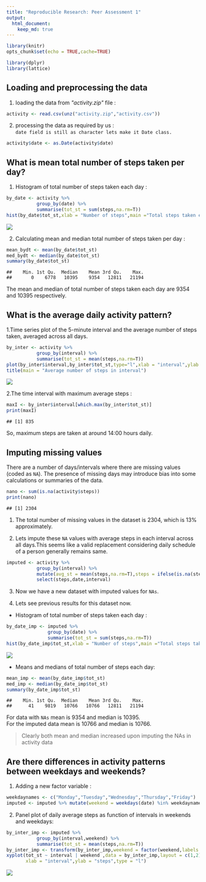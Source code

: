 ```yaml
---
title: "Reproducible Research: Peer Assessment 1"
output: 
  html_document:
    keep_md: true
---
```


```r
library(knitr)
opts_chunk$set(echo = TRUE,cache=TRUE)
```

```r
library(dplyr)
library(lattice)
```
## Loading and preprocessing the data
1. loading the data from _"activity.zip"_ file :

```r
activity <- read.csv(unz("activity.zip","activity.csv"))
```

2. processing the data as required by us :    
  `date field is still as character lets make it Date class.`   

```r
activity$date <- as.Date(activity$date)
```
## What is mean total number of steps taken per day?
1. Histogram of total number of steps taken each day :

```r
by_date <- activity %>% 
           group_by(date) %>%
           summarise(tot_st = sum(steps,na.rm=T))
hist(by_date$tot_st,xlab = "Number of steps",main ="Total steps taken each Day" )
```

<img src="PA1_template_files/figure-html/histogram-1.png" style="display: block; margin: auto;" />

2. Calculating mean and median total number of steps taken per day :

```r
mean_bydt <- mean(by_date$tot_st)
med_bydt <- median(by_date$tot_st)
summary(by_date$tot_st)
```

```
##    Min. 1st Qu.  Median    Mean 3rd Qu.    Max. 
##       0    6778   10395    9354   12811   21194
```
The mean and median of total number of steps taken each day are 9354 and 10395
respectively.  

## What is the average daily activity pattern?

1.Time series plot of the 5-minute interval and the average number of steps taken, averaged across all days.

```r
by_inter <- activity %>% 
           group_by(interval) %>%
           summarise(tot_st = mean(steps,na.rm=T))
plot(by_inter$interval,by_inter$tot_st,type="l",xlab = "interval",ylab = "steps")
title(main = "Average number of steps in interval")
```

<img src="PA1_template_files/figure-html/by_interval-1.png" style="display: block; margin: auto;" />

2.The time interval with maximum average steps :

```r
maxI <- by_inter$interval[which.max(by_inter$tot_st)]
print(maxI)
```

```
## [1] 835
```
So, maximum steps are taken at around 14:00 hours daily.  

## Imputing missing values  
There are a number of days/intervals where there are missing values (coded as `NA`). The presence of missing days may introduce bias into some calculations or summaries of the data.  


```r
nano <- sum(is.na(activity$steps))
print(nano)
```

```
## [1] 2304
```
1. The total number of missing values in the dataset is 2304, which is 13% approximately.

2. Lets impute these `NA` values with average steps in each interval across all days.This seems like a valid replacement considering daily schedule of a person generally remains same.  

```r
imputed <- activity %>%
           group_by(interval) %>%
           mutate(avg_st = mean(steps,na.rm=T),steps = ifelse(is.na(steps),avg_st,steps)) %>%
           select(steps,date,interval)
```


3. Now we have a new dataset with imputed values for `NAs`.  

4. Lets see previous results for this dataset now.

* Histogram of total number of steps taken each day :

```r
by_date_imp <- imputed %>% 
               group_by(date) %>%
               summarise(tot_st = sum(steps,na.rm=T))
hist(by_date_imp$tot_st,xlab = "Number of steps",main ="Total steps taken each Day" )
```

<img src="PA1_template_files/figure-html/hist_new-1.png" style="display: block; margin: auto;" />

* Means and medians of total number of steps each day:

```r
mean_imp <- mean(by_date_imp$tot_st)
med_imp <- median(by_date_imp$tot_st)
summary(by_date_imp$tot_st)
```

```
##    Min. 1st Qu.  Median    Mean 3rd Qu.    Max. 
##      41    9819   10766   10766   12811   21194
```

For data with `NAs` mean is 9354 and median is 10395.  
For the imputed data mean is 10766 and median is 10766.

> Clearly both mean and median increased upon imputing the NAs in activity data

## Are there differences in activity patterns between weekdays and weekends?

1. Adding a new factor variable :

```r
weekdaynames <- c("Monday","Tuesday","Wednesday","Thursday","Friday")
imputed <- imputed %>% mutate(weekend = weekdays(date) %in% weekdaynames)
```

2. Panel plot of daily average steps as function of intervals in weekends and weekdays:

```r
by_inter_imp <- imputed %>% 
           group_by(interval,weekend) %>%
           summarise(tot_st = mean(steps,na.rm=T))
by_inter_imp <- transform(by_inter_imp,weekend = factor(weekend,labels = c("weekend","weekday")))
xyplot(tot_st ~ interval | weekend ,data = by_inter_imp,layout = c(1,2),
       xlab = "interval",ylab = "steps",type = "l")
```

<img src="PA1_template_files/figure-html/plot-final-1.png" style="display: block; margin: auto;" />

